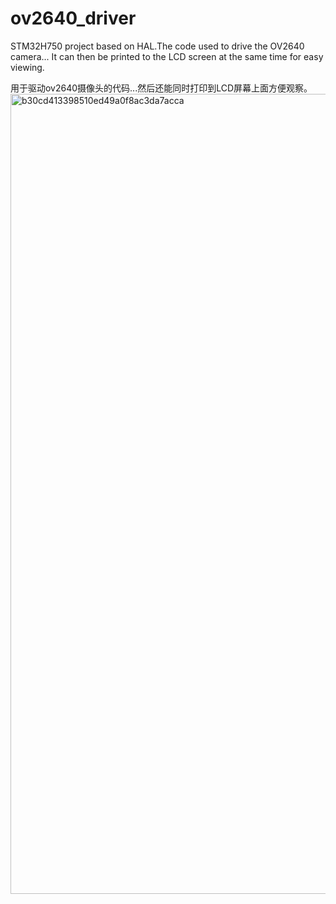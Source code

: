 # ov2640_driver
STM32H750 project based on HAL.The code used to drive the OV2640 camera... It can then be printed to the LCD screen at the same time for easy viewing.

用于驱动ov2640摄像头的代码...然后还能同时打印到LCD屏幕上面方便观察。
<img width="1280" alt="b30cd413398510ed49a0f8ac3da7acca" src="https://github.com/user-attachments/assets/708cd52a-7ddd-4a3c-af99-2fbf2f14cb52" />
